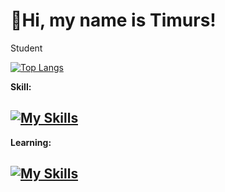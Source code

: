 # 👋Hi, my name is Timurs!
<p>Student</p>

[![Top Langs](https://github-readme-stats.vercel.app/api/top-langs/?username=19383562965)](https://github.com/19383562965/github-readme-stats)

**Skill:**

## [![My Skills](https://skillicons.dev/icons?i=html,css)](https://skillicons.dev)

**Learning:**

## [![My Skills](https://skillicons.dev/icons?i=js,py)](https://skillicons.dev)
